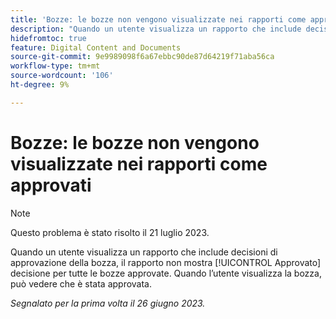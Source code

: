 ```yaml
---
title: 'Bozze: le bozze non vengono visualizzate nei rapporti come approvati'
description: "Quando un utente visualizza un rapporto che include decisioni di approvazione della bozza, il rapporto non mostra la decisione Approvata per tutte le bozze approvate. Quando l’utente visualizza la bozza, può vedere che è stata approvata."
hidefromtoc: true
feature: Digital Content and Documents
source-git-commit: 9e9989098f6a67ebbc90de87d64219f71aba56ca
workflow-type: tm+mt
source-wordcount: '106'
ht-degree: 9%

---
```



# Bozze: le bozze non vengono visualizzate nei rapporti come approvati

>[!NOTE]
>
>Questo problema è stato risolto il 21 luglio 2023.

Quando un utente visualizza un rapporto che include decisioni di approvazione della bozza, il rapporto non mostra [!UICONTROL Approvato] decisione per tutte le bozze approvate. Quando l’utente visualizza la bozza, può vedere che è stata approvata.

_Segnalato per la prima volta il 26 giugno 2023._
